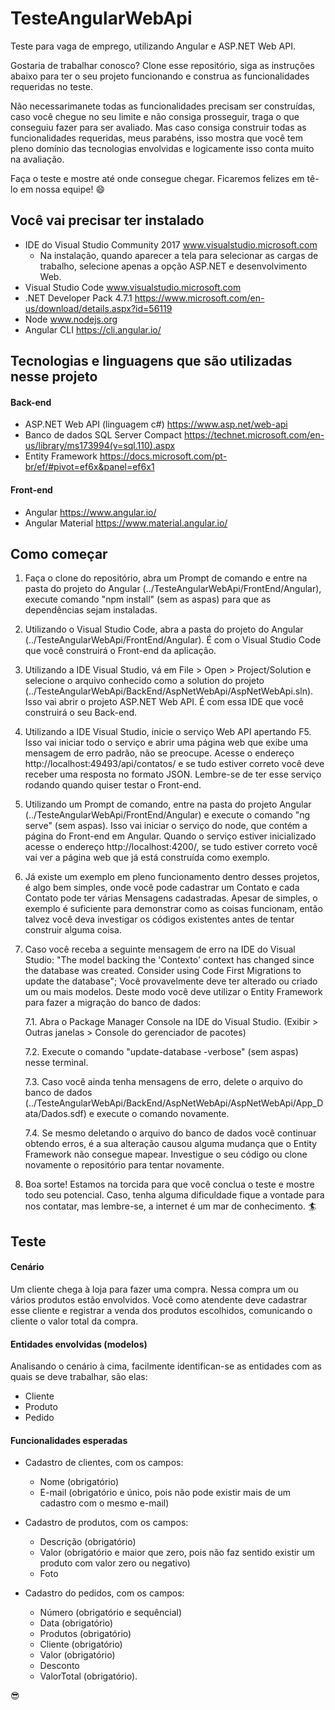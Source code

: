 # TesteAngularWebApi
Teste para vaga de emprego, utilizando Angular e ASP.NET Web API.

Gostaria de trabalhar conosco? Clone esse repositório, siga as instruções abaixo para ter o seu projeto funcionando e construa as funcionalidades requeridas no teste.

Não necessarimanete todas as funcionalidades precisam ser construídas, caso você chegue no seu limite e não consiga prosseguir, traga o que conseguiu fazer para ser avaliado. Mas caso consiga construir todas as funcionalidades requeridas, meus parabéns, isso mostra que você tem pleno domínio das tecnologias envolvidas e logicamente isso conta muito na avaliação.

Faça o teste e mostre até onde consegue chegar. Ficaremos felizes em tê-lo em nossa equipe! :smile:


## Você vai precisar ter instalado

- IDE do Visual Studio Community 2017 www.visualstudio.microsoft.com
    - Na instalação, quando aparecer a tela para selecionar as cargas de trabalho, selecione apenas a opção ASP.NET e desenvolvimento Web.
- Visual Studio Code www.visualstudio.microsoft.com
- .NET Developer Pack 4.7.1 https://www.microsoft.com/en-us/download/details.aspx?id=56119
- Node www.nodejs.org
- Angular CLI https://cli.angular.io/


## Tecnologias e linguagens que são utilizadas nesse projeto

#### Back-end
- ASP.NET Web API (linguagem c#) https://www.asp.net/web-api
- Banco de dados SQL Server Compact https://technet.microsoft.com/en-us/library/ms173994(v=sql.110).aspx
- Entity Framework https://docs.microsoft.com/pt-br/ef/#pivot=ef6x&panel=ef6x1

#### Front-end
- Angular https://www.angular.io/
- Angular Material https://www.material.angular.io/


## Como começar

1. Faça o clone do repositório, abra um Prompt de comando e entre na pasta do projeto do Angular (../TesteAngularWebApi/FrontEnd/Angular), execute comando "npm install" (sem as aspas) para que as dependências sejam instaladas.

2. Utilizando o Visual Studio Code, abra a pasta do projeto do Angular (../TesteAngularWebApi/FrontEnd/Angular). É com o Visual Studio Code que você construirá o Front-end da aplicação.

3. Utilizando a IDE Visual Studio, vá em File > Open > Project/Solution e selecione o arquivo conhecido como a solution do projeto (../TesteAngularWebApi/BackEnd/AspNetWebApi/AspNetWebApi.sln). Isso vai abrir o projeto ASP.NET Web API. É com essa IDE que você construirá o seu Back-end.

4. Utilizando a IDE Visual Studio, inicie o serviço Web API apertando F5. Isso vai iniciar todo o serviço e abrir uma página web que exibe uma mensagem de erro padrão, não se preocupe. Acesse o endereço http://localhost:49493/api/contatos/ e se tudo estiver correto você deve receber uma resposta no formato JSON. Lembre-se de ter esse serviço rodando quando quiser testar o Front-end.

5. Utilizando um Prompt de comando, entre na pasta do projeto Angular (../TesteAngularWebApi/FrontEnd/Angular) e execute o comando "ng serve" (sem aspas). Isso vai iniciar o serviço do node, que contém a página do Front-end em Angular. Quando o serviço estiver inicializado acesse o endereço http://localhost:4200/, se tudo estiver correto você vai ver a página web que já está construída como exemplo.

6. Já existe um exemplo em pleno funcionamento dentro desses projetos, é algo bem simples, onde você pode cadastrar um Contato e cada Contato pode ter várias Mensagens cadastradas. Apesar de simples, o exemplo é suficiente para demonstrar como as coisas funcionam, então talvez você deva investigar os códigos existentes antes de tentar construir alguma coisa.

7. Caso você receba a seguinte mensagem de erro na IDE do Visual Studio: "The model backing the 'Contexto' context has changed since the database was created. Consider using Code First Migrations to update the database"; Você provavelmente deve ter alterado ou criado um ou mais modelos. Deste modo você deve utilizar o Entity Framework para fazer a migração do banco de dados:

    7.1. Abra o Package Manager Console na IDE do Visual Studio. (Exibir > Outras janelas > Console do gerenciador de pacotes)
        
    7.2. Execute o comando "update-database -verbose" (sem aspas) nesse terminal.
        
    7.3. Caso você ainda tenha mensagens de erro, delete o arquivo do banco de dados (../TesteAngularWebApi/BackEnd/AspNetWebApi/AspNetWebApi/App_Data/Dados.sdf) e execute o comando novamente.
        
    7.4. Se mesmo deletando o arquivo do banco de dados você continuar obtendo erros, é a sua alteração causou alguma mudança que o Entity Framework não consegue mapear. Investigue o seu código ou clone novamente o repositório para tentar novamente.

8. Boa sorte! Estamos na torcida para que você conclua o teste e mostre todo seu potencial. Caso, tenha alguma dificuldade fique a vontade para nos contatar, mas lembre-se, a internet é um mar de conhecimento. :surfer:


## Teste

#### Cenário
Um cliente chega à loja para fazer uma compra. Nessa compra um ou vários produtos estão envolvidos. Você como atendente deve cadastrar esse cliente e registrar a venda dos produtos escolhidos, comunicando o cliente o valor total da compra.

#### Entidades envolvidas (modelos)
Analisando o cenário à cima, facilmente identifican-se as entidades com as quais se deve trabalhar, são elas:
- Cliente
- Produto
- Pedido

#### Funcionalidades esperadas
- Cadastro de clientes, com os campos:
  
    - Nome (obrigatório)
    - E-mail (obrigatório e único, pois não pode existir mais de um cadastro com o mesmo e-mail)

- Cadastro de produtos, com os campos: 

    - Descrição (obrigatório)
    - Valor (obrigatório e maior que zero, pois não faz sentido existir um produto com valor zero ou negativo)
    - Foto

- Cadastro do pedidos, com os campos: 

    - Número (obrigatório e sequêncial)
    - Data (obrigatório)
    - Produtos (obrigatório)
    - Cliente (obrigatório)
    - Valor (obrigatório)
    - Desconto
    - ValorTotal (obrigatório).
    
:sunglasses:
